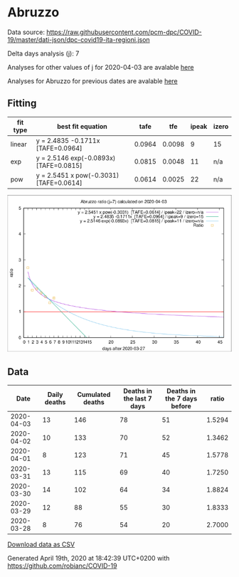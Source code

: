 # Abruzzo

Data source: https://raw.githubusercontent.com/pcm-dpc/COVID-19/master/dati-json/dpc-covid19-ita-regioni.json

Delta days analysis (j): 7

Analyses for other values of j for 2020-04-03 are avalable [here](../2020-04-03/README.md)

Analyses for Abruzzo for previous dates are avalable [here](../README.md)

## Fitting 
|fit type|best fit equation|tafe|tfe|ipeak|izero|
|-------|-----|--------|------|---|---|
|linear|y = 2.4835 -0.1711x  [TAFE=0.0964]|0.0964|0.0098|9|15|
|exp|y = 2.5146 exp(-0.0893x)  [TAFE=0.0815]|0.0815|0.0048|11|n/a|
|pow|y = 2.5451 x pow(-0.3031)  [TAFE=0.0614]|0.0614|0.0025|22|n/a|

![Plot](COVID-19_abruzzo_j7_2020-04-03.png)

## Data
|Date|Daily deaths|Cumulated deaths|Deaths in the last 7 days|Deaths in the 7 days before|ratio|
|----|----------|-----------|-------|--------------------|-----|
|2020-04-03|13|146|78|51|1.5294|
|2020-04-02|10|133|70|52|1.3462|
|2020-04-01|8|123|71|45|1.5778|
|2020-03-31|13|115|69|40|1.7250|
|2020-03-30|14|102|64|34|1.8824|
|2020-03-29|12|88|55|30|1.8333|
|2020-03-28|8|76|54|20|2.7000|

[Download data as CSV](COVID-19_abruzzo_j7_2020-04-03.csv)

Generated April 19th, 2020 at 18:42:39 UTC+0200 with https://github.com/robianc/COVID-19
